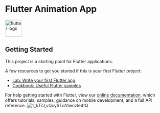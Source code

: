 # Flutter Animation App
<img alt="flutter logo" src="https://flutter.dev/assets/flutter-lockup-1caf6476beed76adec3c477586da54de6b552b2f42108ec5bc68dc63bae2df75.png" height=55px /></a>


## Getting Started

This project is a starting point for Flutter applications.

A few resources to get you started if this is your first Flutter project:

- [Lab: Write your first Flutter app](https://flutter.dev/docs/get-started/codelab)
- [Cookbook: Useful Flutter samples](https://flutter.dev/docs/cookbook)

For help getting started with Flutter, view our
[online documentation](https://flutter.dev/docs), which offers tutorials,
samples, guidance on mobile development, and a full API reference.
![1_kT7J_vQcySTcA1wnzle4tQ](https://user-images.githubusercontent.com/47140660/94959205-6b21f280-050e-11eb-9cdd-8dc7e12ec52a.gif)

